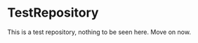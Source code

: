 TestRepository
==============

This is a test repository, nothing to be seen here. Move on now.  
 
 
  
 
 
  
     
      
      
       
       
        
      
      
  
   
      
   
     
   
  
 
 
 
